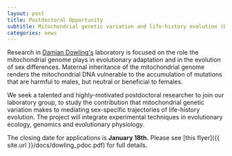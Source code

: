 ```yaml
---
layout: post
title: Postdoctoral Opportunity
subtitle: Mitochondrial genetic variation and life-history evolution (Dowling Lab, Monash Uni.)
categories: news
---
```


Research in [Damian Dowling's](http://damiandowlinglab.com) laboratory is focused on the role the mitochondrial genome plays in evolutionary adaptation and in the evolution of sex differences. Maternal inheritance of the mitochondrial genome renders the mitochondrial DNA vulnerable to the accumulation of mutations that are harmful to males, but neutral or beneficial to females.

We seek a talented and highly-motivated postdoctoral researcher to join our laboratory group, to study the contribution that mitochondrial genetic variation makes to mediating sex-specific trajectories of life-history evolution. The project will integrate experimental techniques in evolutionary ecology, genomics and evolutionary physiology.

The closing date for applications is **January 18th.** Please see [this flyer]({{ site.url }}/docs/dowling_pdoc.pdf) for full details.
